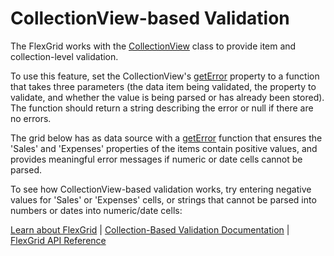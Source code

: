 CollectionView-based Validation
===============================

The FlexGrid works with the [CollectionView](https://www.grapecity.com/wijmo/api/classes/wijmo.collectionview.html) class to provide item and collection-level validation.

To use this feature, set the CollectionView's [getError](https://www.grapecity.com/wijmo/api/classes/wijmo.collectionview.html#geterror) property to a function that takes three
parameters (the data item being validated, the property to validate, and whether the value is being
parsed or has already been stored). The function should return a string describing the error 
or null if there are no errors.

The grid below has as data source with a [getError](https://www.grapecity.com/wijmo/api/classes/wijmo.collectionview.html#geterror) function that ensures the 'Sales' and 'Expenses'
properties of the items contain positive values, and provides meaningful error messages if numeric
or date cells cannot be parsed.

To see how CollectionView-based validation works, try entering negative values for 'Sales' or 'Expenses'
cells, or strings that cannot be parsed into numbers or dates into numeric/date cells:

[Learn about FlexGrid](https://www.grapecity.com/wijmo/flexgrid-javascript-data-grid) | [Collection-Based Validation Documentation](https://www.grapecity.com/wijmo/docs/Topics/Wijmo/Collections/Editing-Views#validation) | [FlexGrid API Reference](https://www.grapecity.com/wijmo/api/classes/wijmo_grid.flexgrid.html)